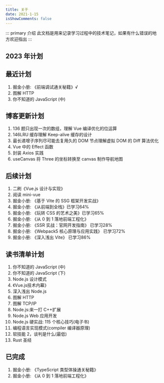 ```yaml
---
title: 关于
date: 2021-1-15
isShowComments: false
---
```


::: primary 介绍
此文档是用来记录学习过程中的技术笔记，如果有什么错误的地方欢迎指出
:::

## 2023 年计划

## 最近计划

1. 掘金小册: 《前端调试通关秘籍》√
2. 图解 HTTP
3. 你不知道的 JavaScript (中)

## 博客更新计划

1. 136 题只出现一次的数组，理解 Vue 编译优化的位运算
2. 146LRU 缓存理解 Keep-alive 缓存的设计
3. 最长递增子序列尽可能去复用久的 DOM 节点理解虚拟 DOM 的 Diff 算法优化
4. Vue 中的 Effect 函数
5. 封装 Axios 实践
6. useCanvas 将 Three 的坐标转换至 canvas 制作导航地图

## 后续计划

1. 二刷《Vue.js 设计与实现》
2. 阅读 mini-vue
3. 掘金小册: 《基于 Vite 的 SSG 框架开发实战》
4. 掘金小册: 《从前端到全栈》已学习64%
5. 掘金小册: 《玩转 CSS 的艺术之美》已学习65%
6. 掘金小册: 《从 0 到 1 落地前端工程化》
7. 掘金小册: 《SSR 实战：官网开发指南》 已学习28%
8. 掘金小册: 《Webpack5 核心原理与应用实践》 已学习72%
9. 掘金小册: 《深入浅出 Vite》 已学习86%

## 读书清单计划

1. 你不知道的 JavaScript (中)
2. 你不知道的 JavaScript (下)
3. Node.js 设计模式  
4. 《Vue.js技术内幕》
5. 深入浅出 Node.js
6. 图解 HTTP
7. 图解 TCP/IP
8. Node.js:来一打 C++扩展
9. Node.js Web 应用开发
10. Node.js 硬实战: 115 个核心技巧(电子书)
11. 编程语言实现模式(compiler 编译器原理)
12. 软技能 2，谈判是什么(最低)
13. Rust 圣经

## 已完成

1. 掘金小册: 《TypeScript 类型体操通关秘籍》
2. 掘金小册: 《从 0 到 1 落地前端工程化》
